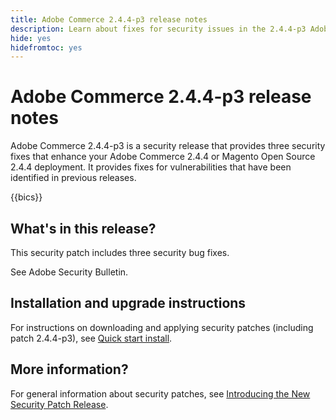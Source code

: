 ```yaml
---
title: Adobe Commerce 2.4.4-p3 release notes
description: Learn about fixes for security issues in the 2.4.4-p3 Adobe Commerce release.
hide: yes
hidefromtoc: yes
---
```


# Adobe Commerce 2.4.4-p3 release notes

Adobe Commerce 2.4.4-p3 is a security release that provides three security fixes that enhance your Adobe Commerce 2.4.4 or Magento Open Source 2.4.4 deployment. It provides fixes for vulnerabilities that have been identified in previous releases.

{{bics}}

## What's in this release?

This security patch includes three security bug fixes.

See Adobe Security Bulletin.

## Installation and upgrade instructions

For instructions on downloading and applying security patches (including patch 2.4.4-p3), see [Quick start install](../../../installation/composer.md).

## More information?

For general information about security patches, see [Introducing the New Security Patch Release](https://community.magento.com/t5/Magento-DevBlog/Introducing-the-New-Security-Patch-Release/ba-p/141287).
